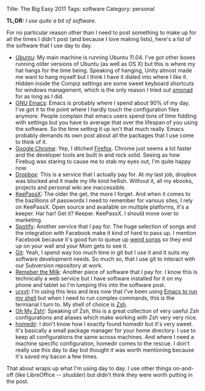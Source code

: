 Title: The Big Easy 2011
Tags: software
Category: personal

 **TL;DR:** *I use quite a bit of software.*

 For no particular reason other than I need to post something to make up for
 all the times I didn't post (and because I love making lists), here's a list of the software that I use day to day.

 *  [Ubuntu][ubuntu]: My main machine is running Ubuntu 11.04. I've got other
    boxes running older versions of Ubuntu (as well as OS X) but this is where
    my hat hangs for the time being. Speaking of hanging, Unity almost made me
    want to hang myself but I think I have it dialed into where I like
    it. Hidden inside the Compiz settings are some sweet keyboard shortcuts for
    windows management, which is the only reason I tried out [xmonad][xmonad] for as
    long as I did.
 *  [GNU Emacs][emacs]: Emacs is probably where I spend about 90% of my
    day. I've got it to the point where I hardly touch the configuration files
    anymore. People complain that emacs users spend tons of time fiddling with
    settings but you have to average that over the lifespan of you using the
    software. So the time setting it up isn't that much really. Emacs probably
    demands its own post about all the packages that I use come to think of it.
 *  [Google Chrome][chrome]: Yep, I ditched [Firefox][firefox]. Chrome just
    seems a lot faster and the developer tools are built in and rock
    solid. Seeing as how Firebug was staring to cause me to stab my eyes out,
    I'm quite happy now.
 *  [Dropbox][dropbox]: This is a service that I actually pay for. At my last
    job, dropbox was blocked and it made my life kind hellish. Without it, all
    my ebooks, projects and personal wiki are inaccessible.
 *  [KeePassX][keepassx]: The older the get, the more I forget. And when it
    comes to the bazillions of passwords I need to remember for various sites, I
    rely on KeePassX. Open source and available on multiple platforms, it's a
    keeper. Har har! Get it? Keeper. KeePassX. I should move over to marketing.
 *  [Spotify][spotify]: Another service that I pay for. The huge selection of
    songs and the integration with Facebook make it kind of hard to pass
    up. I mention Facebook because it's good fun to queue up [weird
    songs][song] so they end up on your wall and your Mom gets to see it.
 *  [Git][git]: Yeah, I spend way too much time in git but I use it and it
    suits my software development needs. So much so, that I use git to interact
    with our Subversion repository at work.
 *  [Remeber the Milk][rtm]: Another piece of software that I pay for. I know
    this is technically a web service but I have software installed for it on
       my phone and tablet so I'm lumping this into the software post.
 *  [urxvt][urxvt]: I'm using this less and less now that I've been using
    [Emacs to run my shell][emacs-shell] but when I need to run complex
     commands, this is the termianal I turn to. My shell of choice is [Zsh][zsh].
 *  [Oh My Zsh!][ohmyzsh]: Speaking of Zsh, this is a great collection of very
    useful Zsh configurations and aliases which make working with Zsh very
    very nice.
 *  [homedir][homedir]: I don't know how I exactly found homedir but it's very
    sweet. It's basically a small package manager for your home directory. I
    use to keep all configurations the same across machines. And where I need a
    machine specific configuration, homedir comes to the rescue. I don't
    really use this day to day but thought it was worth mentioning because
    it's saved my bacon a few times.


That about wraps up what I'm using day to day. I use other things on-and-off
(like LibreOffice -- *shudder*) but didn't think they were worth putting in the post.

   [ubuntu]: http://www.ubuntu.org
   [xmonad]: http://xmonad.org
   [emacs]:  http://gnu.org/s/emacs
   [firefox]: http://www.getfirefox.com
   [chrome]: http://www.google.com/chrome
   [dropbox]: http://www.dropbox.com
   [keepassx]: http://www.keepassx.org
   [spotify]: http://www.spotify.com
   [song]: http://open.spotify.com/track/5Sa2OJjh3yX9fmkCdXTCeN
   [git]: http://git-scm.com
   [homedir]: http://github.com/docwhat/homedir
   [urxvt]: http://software.schmorp.de/pkg/rxvt-unicode.html
   [emacs-shell]: http://www.masteringemacs.org/articles/2010/11/01/running-shells-in-emacs-overview/
   [ohmyzsh]: http://github.com/robbyrussell/oh-my-zsh
   [zsh]: http://www.zsh.org
   [rtm]: http://www.rememberthemilk.com
